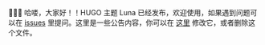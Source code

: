 🎉🎉🎉 哈喽，大家好！！HUGO 主题 Luna 已经发布，欢迎使用，如果遇到问题可以在 [issues](https://github.com/Ice-Hazymoon/hugo-theme-luna/issues) 里提问。这里是一些公告内容，你可以在 [这里](https://github.com/Ice-Hazymoon/hugo-theme-luna/blob/main/exampleSite/assets/README.zh.md) 修改它，或者删除这个文件。
